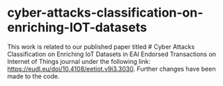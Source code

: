 # cyber-attacks-classification-on-enriching-IOT-datasets
This work is related to our published paper titled # Cyber Attacks Classification on Enriching IoT Datasets in EAI Endorsed Transactions on Internet of Things journal under the following link: https://eudl.eu/doi/10.4108/eetiot.v9i3.3030. Further changes have been made to the code.




